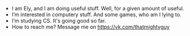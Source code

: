 - I am Ely, and I am doing useful stuff. Well, for a given amount of useful.
- I’m interested in computery stuff. And some games, who am I lying to.
- I’m studying CS. It's going good so far.
- How to reach me? Message me on https://vk.com/thatmightyguy
